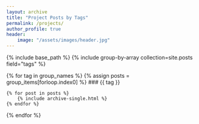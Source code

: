 ```yaml
---
layout: archive
title: "Project Posts by Tags"
permalink: /projects/
author_profile: true
header:
    image: "/assets/images/header.jpg"
---
```


{% include base_path %}
{% include group-by-array collection=site.posts field="tags" %}

{% for tag in group_names %}
    {% assign posts = group_items[forloop.index0] %}
    ### {{ tag }}

    {% for post in posts %}
        {% include archive-single.html %}
    {% endfor %}
{% endfor %}